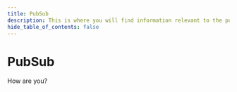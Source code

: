 ```yaml
---
title: PubSub
description: This is where you will find information relevant to the pubsub layer of Thoth.
hide_table_of_contents: false
---
```


# PubSub

How are you?
